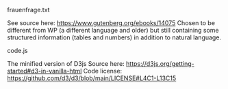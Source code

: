 frauenfrage.txt

See source here: https://www.gutenberg.org/ebooks/14075 Chosen to be different from WP (a different language and older) 
but still containing some structured information (tables and numbers) in addition to natural language.

code.js

The minified version of D3js Source here: https://d3js.org/getting-started#d3-in-vanilla-html Code 
license: https://github.com/d3/d3/blob/main/LICENSE#L4C1-L13C15